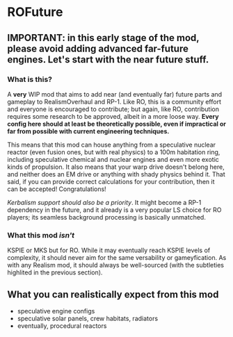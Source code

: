 # ROFuture

## IMPORTANT: in this early stage of the mod, please avoid adding advanced far-future engines. Let's start with the near future stuff.

### What is this?
A **very** WIP mod that aims to add near (and eventually far) future parts and gameplay to RealismOverhaul and RP-1.
Like RO, this is a community effort and everyone is encouraged to contribute; but again, like RO, contribution requires some research to be approved, albeit in a more loose way.
**Every config here should at least be theoretically possible, even if impractical or far from possible with current engineering techniques.**

This means that this mod can house anything from a speculative nuclear reactor (even fusion ones, but with real physics) to a 100m habitation ring, including speculative chemical and nuclear engines and even more exotic kinds of propulsion. 
It also means that your warp drive doesn't belong here, and neither does an EM drive or anything with shady physics behind it. 
That said, if you can provide correct calculations for your contribution, then it can be accepted! Congratulations!

*Kerbalism support should also be a priority*. It might become a RP-1 dependency in the future, and it already is a very popular LS choice for RO players; its seamless background processing is basically unmatched.


### What this mod *isn't*

KSPIE or MKS but for RO. While it may eventually reach KSPIE levels of complexity, it should never aim for the same versability or gameyfication. As with any Realism mod, it should always be well-sourced (with the subtleties highlited in the previous section).


## What you can realistically expect from this mod
- speculative engine configs
- speculative solar panels, crew habitats, radiators
- eventually, procedural reactors
